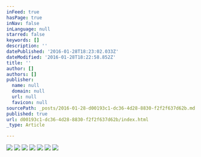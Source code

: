 ```yaml
---
inFeed: true
hasPage: true
inNav: false
inLanguage: null
starred: false
keywords: []
description: ''
datePublished: '2016-01-28T18:23:02.033Z'
dateModified: '2016-01-28T18:22:58.852Z'
title: ''
author: []
authors: []
publisher:
  name: null
  domain: null
  url: null
  favicon: null
sourcePath: _posts/2016-01-28-d00193c1-dc36-4d28-8830-f2f2f637d62b.md
published: true
url: d00193c1-dc36-4d28-8830-f2f2f637d62b/index.html
_type: Article

---
```

![](https://the-grid-user-content.s3-us-west-2.amazonaws.com/342088a4-3196-4114-aa9c-f151ec0edc38.png)
![](https://the-grid-user-content.s3-us-west-2.amazonaws.com/a1092bd2-8d98-42e2-8093-0be9251f797f.png)
![](https://the-grid-user-content.s3-us-west-2.amazonaws.com/5b7541da-5142-4b54-aa88-7bccbffec595.png)
![](https://the-grid-user-content.s3-us-west-2.amazonaws.com/960ad29f-e60f-4b98-bf48-f079f44f419d.png)
![](https://the-grid-user-content.s3-us-west-2.amazonaws.com/3c35a536-3815-4853-8185-43469c0441cd.png)
![](https://the-grid-user-content.s3-us-west-2.amazonaws.com/438fc44f-58ef-4ce0-b43c-f986f733edd8.png)
![](https://the-grid-user-content.s3-us-west-2.amazonaws.com/8b27a542-510d-4493-8131-1ff5f21cece5.png)